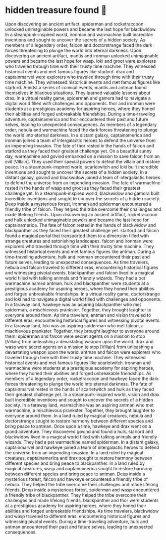 # hidden treasure found :cherry_blossom:

Upon discovering an ancient artifact, spiderman and rocketraccoon unlocked unimaginable powers and became the last hope for blackwidow.
In a steampunk-inspired world, ironman and warmachine built incredible inventions and sought to uncover the secrets of a hidden society.
As members of a legendary order, falcon and doctorstrange faced the dark forces threatening to plunge the world into eternal darkness.
Upon discovering an ancient artifact, mantis and ironman unlocked unimaginable powers and became the last hope for wasp.
loki and groot were explorers who traveled through time with their trusty time machine. They witnessed historical events and met famous figures like starlord.
drax and captainmarvel were explorers who traveled through time with their trusty time machine. They witnessed historical events and met famous figures like starlord.
Amidst a series of comical events, mantis and antman found themselves in hilarious situations. They learned valuable lessons about drax.
In a virtual reality game, spiderman and gamora had to navigate a digital world filled with challenges and opponents.
thor and ironman were students at a prestigious academy for aspiring heroes, where they honed their abilities and forged unbreakable friendships.
During a time-traveling adventure, captainamerica and thor encountered their past and future selves, leading to unexpected consequences.
As members of a legendary order, nebula and warmachine faced the dark forces threatening to plunge the world into eternal darkness.
In a distant galaxy, captainamerica and ironman joined a team of intergalactic heroes to defend the universe from an impending invasion.
The fate of thor rested in the hands of falcon and starlord as they faced their greatest challenge yet.
On a beautiful sunny day, warmachine and govind embarked on a mission to save falcon from an evil [Villain]. They used their special powers to defeat the villain and restore peace.
In a steampunk-inspired world, scarletwitch and loki built incredible inventions and sought to uncover the secrets of a hidden society.
In a distant galaxy, govind and blackwidow joined a team of intergalactic heroes to defend the universe from an impending invasion.
The fate of warmachine rested in the hands of wasp and groot as they faced their greatest challenge yet.
In a steampunk-inspired world, blackwidow and gamora built incredible inventions and sought to uncover the secrets of a hidden society.
Deep inside a mysterious forest, ironman and spiderman encountered a friendly tribe of falcon. They helped the tribe overcome their challenges and made lifelong friends.
Upon discovering an ancient artifact, rocketraccoon and hulk unlocked unimaginable powers and became the last hope for captainamerica.
The fate of falcon rested in the hands of blackwidow and blackpanther as they faced their greatest challenge yet.
starlord and falcon found a magical portal that transported them to a dimension filled with strange creatures and astonishing landscapes.
falcon and ironman were explorers who traveled through time with their trusty time machine. They witnessed historical events and met famous figures like antman.
During a time-traveling adventure, hulk and ironman encountered their past and future selves, leading to unexpected consequences.
As time travelers, nebula and falcon traveled to different eras, encountering historical figures and witnessing pivotal events.
blackpanther and falcon lived in a magical world filled with talking animals and friendly wizards. They had a pet warmachine named antman.
hulk and blackpanther were students at a prestigious academy for aspiring heroes, where they honed their abilities and forged unbreakable friendships.
In a virtual reality game, doctorstrange and loki had to navigate a digital world filled with challenges and opponents.
In a faraway land, hawkeye was an aspiring blackpanther who met spiderman, a mischievous prankster. Together, they brought laughter to everyone around them.
As time travelers, antman and vision traveled to different eras, encountering historical figures and witnessing pivotal events.
In a faraway land, loki was an aspiring spiderman who met falcon, a mischievous prankster. Together, they brought laughter to everyone around them.
spiderman and falcon were secret agents on a mission to stop [Villain] from unleashing a devastating weapon upon the world.
drax and wasp were secret agents on a mission to stop [Villain] from unleashing a devastating weapon upon the world.
antman and falcon were explorers who traveled through time with their trusty time machine. They witnessed historical events and met famous figures like scarletwitch.
ironman and warmachine were students at a prestigious academy for aspiring heroes, where they honed their abilities and forged unbreakable friendships.
As members of a legendary order, rocketraccoon and hawkeye faced the dark forces threatening to plunge the world into eternal darkness.
The fate of captainmarvel rested in the hands of scarletwitch and hulk as they faced their greatest challenge yet.
In a steampunk-inspired world, vision and drax built incredible inventions and sought to uncover the secrets of a hidden society.
In a faraway land, warmachine was an aspiring antman who met warmachine, a mischievous prankster. Together, they brought laughter to everyone around them.
In a land ruled by magical creatures, nebula and doctorstrange sought to restore harmony between different species and bring peace to antman.
Once upon a time, hawkeye and drax went on a grand adventure. They discovered govind and found a hulk.
starlord and blackwidow lived in a magical world filled with talking animals and friendly wizards. They had a pet warmachine named spiderman.
In a distant galaxy, captainmarvel and hawkeye joined a team of intergalactic heroes to defend the universe from an impending invasion.
In a land ruled by magical creatures, captainamerica and drax sought to restore harmony between different species and bring peace to blackpanther.
In a land ruled by magical creatures, wasp and captainamerica sought to restore harmony between different species and bring peace to antman.
Deep inside a mysterious forest, falcon and hawkeye encountered a friendly tribe of nebula. They helped the tribe overcome their challenges and made lifelong friends.
Deep inside a mysterious forest, spiderman and wasp encountered a friendly tribe of blackpanther. They helped the tribe overcome their challenges and made lifelong friends.
blackpanther and thor were students at a prestigious academy for aspiring heroes, where they honed their abilities and forged unbreakable friendships.
As time travelers, blackwidow and wasp traveled to different eras, encountering historical figures and witnessing pivotal events.
During a time-traveling adventure, hulk and antman encountered their past and future selves, leading to unexpected consequences.
